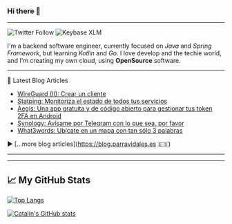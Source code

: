 ### Hi there 👋

<!--
**parrazam/parrazam** is a ✨ _special_ ✨ repository because its `README.md` (this file) appears on your GitHub profile.

Here are some ideas to get you started:

- 🔭 I’m currently working on ...
- 🌱 I’m currently learning ...
- 👯 I’m looking to collaborate on ...
- 🤔 I’m looking for help with ...
- 💬 Ask me about ...
- 📫 How to reach me: ...
- 😄 Pronouns: ...
- ⚡ Fun fact: ...
-->

---
![Twitter Follow](https://img.shields.io/twitter/follow/parra?style=social)
![Keybase XLM](https://img.shields.io/keybase/xlm/parrazam?style=flat-square)


I'm a backend software engineer, currently focused on _Java_ and _Spring Framework_, but learning _Kotlin_ and _Go_. I love develop and the techie world, and I'm creating my own cloud, using **OpenSource** software.

---
📘 Latest Blog Articles

<!-- BLOG-POST-LIST:START -->
- [WireGuard &lpar;II&rpar;: Crear un cliente](https://blog.parravidales.es/wireguard-ii-crear-un-cliente/)
- [Statping: Monitoriza el estado de todos tus servicios](https://blog.parravidales.es/statping-monitoriza-el-estado-de-todos-tus-servicios/)
- [Aegis: Una app gratuita y de código abierto para gestionar tus token 2FA en Android](https://blog.parravidales.es/aegis-una-app-gratuita-y-de-codigo-abierto-para-gestionar-tus-token-2fa/)
- [Synology: Avísame por Telegram con lo que sea, por favor](https://blog.parravidales.es/synology-avisame-por-telegram-con-lo-que-sea-por-favor/)
- [What3words: Ubícate en un mapa con tan sólo 3 palabras](https://blog.parravidales.es/what3words-ubicate-en-un-mapa-con-tan-solo-3-palabras/)
<!-- BLOG-POST-LIST:END -->

▶ [...more blog articles](https://blog.parravidales.es 🇪🇸)

---
---

## &#x1f4c8; My GitHub Stats

[![Top Langs](https://github-readme-stats.vercel.app/api/top-langs/?username=parrazam&hide=css&theme=dark)](https://github.com/anuraghazra/github-readme-stats)

[![Catalin's GitHub stats](https://github-readme-stats.vercel.app/api?username=parrazam&theme=dark)](https://github.com/anuraghazra/github-readme-stats)
